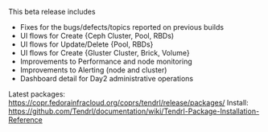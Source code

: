 This beta release includes

* Fixes for the bugs/defects/topics reported on previous builds
* UI flows for Create {Ceph Cluster, Pool, RBDs)
* UI flows for Update/Delete {Pool, RBDs}
* UI flows for Create {Gluster Cluster, Brick, Volume}
* Improvements to Performance and node monitoring 
* Improvements to Alerting (node and cluster)
* Dashboard detail for Day2 administrative operations

Latest packages: https://copr.fedorainfracloud.org/coprs/tendrl/release/packages/
Install: https://github.com/Tendrl/documentation/wiki/Tendrl-Package-Installation-Reference